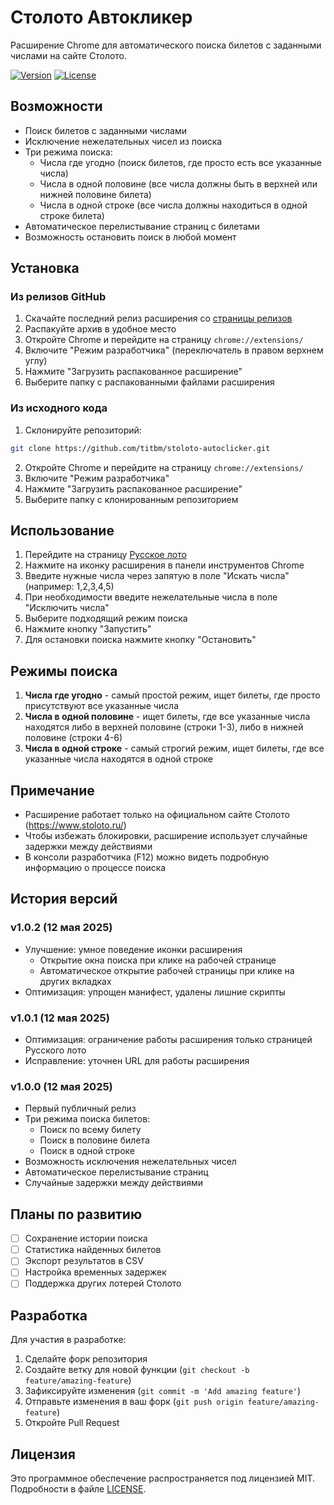 # Столото Автокликер

Расширение Chrome для автоматического поиска билетов с заданными числами на сайте Столото.

[![Version](https://img.shields.io/badge/version-1.0.2-blue.svg)](https://github.com/titbm/stoloto-autoclicker/releases)
[![License](https://img.shields.io/badge/license-MIT-green.svg)](LICENSE)

## Возможности

- Поиск билетов с заданными числами
- Исключение нежелательных чисел из поиска
- Три режима поиска:
  - Числа где угодно (поиск билетов, где просто есть все указанные числа)
  - Числа в одной половине (все числа должны быть в верхней или нижней половине билета)
  - Числа в одной строке (все числа должны находиться в одной строке билета)
- Автоматическое перелистывание страниц с билетами
- Возможность остановить поиск в любой момент

## Установка

### Из релизов GitHub
1. Скачайте последний релиз расширения со [страницы релизов](https://github.com/titbm/stoloto-autoclicker/releases)
2. Распакуйте архив в удобное место
3. Откройте Chrome и перейдите на страницу `chrome://extensions/`
4. Включите "Режим разработчика" (переключатель в правом верхнем углу)
5. Нажмите "Загрузить распакованное расширение"
6. Выберите папку с распакованными файлами расширения

### Из исходного кода
1. Склонируйте репозиторий:
```bash
git clone https://github.com/titbm/stoloto-autoclicker.git
```
2. Откройте Chrome и перейдите на страницу `chrome://extensions/`
3. Включите "Режим разработчика"
4. Нажмите "Загрузить распакованное расширение"
5. Выберите папку с клонированным репозиторием

## Использование

1. Перейдите на страницу [Русское лото](https://www.stoloto.ru/ruslotto/game?viewType=favorite)
2. Нажмите на иконку расширения в панели инструментов Chrome
3. Введите нужные числа через запятую в поле "Искать числа" (например: 1,2,3,4,5)
4. При необходимости введите нежелательные числа в поле "Исключить числа"
5. Выберите подходящий режим поиска
6. Нажмите кнопку "Запустить"
7. Для остановки поиска нажмите кнопку "Остановить"

## Режимы поиска

1. **Числа где угодно** - самый простой режим, ищет билеты, где просто присутствуют все указанные числа
2. **Числа в одной половине** - ищет билеты, где все указанные числа находятся либо в верхней половине (строки 1-3), либо в нижней половине (строки 4-6)
3. **Числа в одной строке** - самый строгий режим, ищет билеты, где все указанные числа находятся в одной строке

## Примечание

- Расширение работает только на официальном сайте Столото (https://www.stoloto.ru/)
- Чтобы избежать блокировки, расширение использует случайные задержки между действиями
- В консоли разработчика (F12) можно видеть подробную информацию о процессе поиска

## История версий

### v1.0.2 (12 мая 2025)
- Улучшение: умное поведение иконки расширения
  - Открытие окна поиска при клике на рабочей странице
  - Автоматическое открытие рабочей страницы при клике на других вкладках
- Оптимизация: упрощен манифест, удалены лишние скрипты

### v1.0.1 (12 мая 2025)
- Оптимизация: ограничение работы расширения только страницей Русского лото
- Исправление: уточнен URL для работы расширения

### v1.0.0 (12 мая 2025)
- Первый публичный релиз
- Три режима поиска билетов:
  - Поиск по всему билету
  - Поиск в половине билета
  - Поиск в одной строке
- Возможность исключения нежелательных чисел
- Автоматическое перелистывание страниц
- Случайные задержки между действиями

## Планы по развитию

- [ ] Сохранение истории поиска
- [ ] Статистика найденных билетов
- [ ] Экспорт результатов в CSV
- [ ] Настройка временных задержек
- [ ] Поддержка других лотерей Столото

## Разработка

Для участия в разработке:
1. Сделайте форк репозитория
2. Создайте ветку для новой функции (`git checkout -b feature/amazing-feature`)
3. Зафиксируйте изменения (`git commit -m 'Add amazing feature'`)
4. Отправьте изменения в ваш форк (`git push origin feature/amazing-feature`)
5. Откройте Pull Request

## Лицензия

Это программное обеспечение распространяется под лицензией MIT. Подробности в файле [LICENSE](LICENSE).
